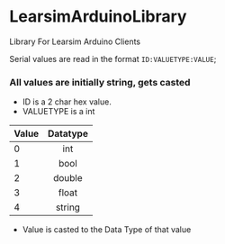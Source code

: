 # LearsimArduinoLibrary
Library For Learsim Arduino Clients

Serial values are read in the format ``` ID:VALUETYPE:VALUE ```;

### All values are initially string, gets casted
- ID is a 2 char hex value.
- VALUETYPE is a int

| Value         | Datatype      |
| ------------- |:-------------:|
| 0 | int |
| 1 | bool |
| 2 | double |
| 3 | float |
| 4 | string |




- Value is casted to the Data Type of that value